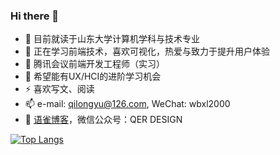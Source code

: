 ### Hi there 👋

<!--
**wbxl2000/wbxl2000** is a ✨ _special_ ✨ repository because its `README.md` (this file) appears on your GitHub profile.
[![Anurag's GitHub stats](https://github-readme-stats.vercel.app/api?username=wbxl2000)](https://github.com/anuraghazra/github-readme-stats)
https://github.com/anuraghazra/github-readme-stats/blob/master/docs/readme_cn.md

Here are some ideas to get you started:

- 🔭 I’m currently working on ...
- 🌱 I’m currently learning ...
- 👯 I’m looking to collaborate on ...
- 🤔 I’m looking for help with ...
- 💬 Ask me about ...
- 📫 How to reach me: ...
- 😄 Pronouns: ...
- ⚡ Fun fact: ...
-  ~~正在寻求前端开发的实习岗位~~ 
-->


- 🔭 目前就读于山东大学计算机学科与技术专业
- 🌱 正在学习前端技术，喜欢可视化，热爱与致力于提升用户体验
- 👯 腾讯会议前端开发工程师（实习）
- 🤔 希望能有UX/HCI的进阶学习机会
- ⚡ 喜欢写文、阅读
- 📫 e-mail: qilongyu@126.com, WeChat: wbxl2000
- 🎈 [语雀博客](https://www.yuque.com/qer233/qer_design)，微信公众号：QER DESIGN


[![Top Langs](https://github-readme-stats.vercel.app/api/top-langs/?username=anuraghazra)](https://github.com/anuraghazra/github-readme-stats)
